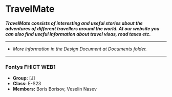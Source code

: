 # TravelMate
***TravelMate consists of interesting and useful stories about the adventures of different travellers around the world. At our website you can also find useful information about travel visas, road taxes etc.*** 

-------
 - *More information in the Design Document at Documents folder.* 
----------

### Fontys FHICT WEB1 
- **Group:** [J] 
- **Class:** E-S23
- **Members:** Boris Borisov, Veselin Nasev